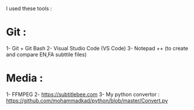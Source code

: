 I used these tools :

# Git :
1- Git + Git Bash
2- Visual Studio Code (VS Code)
3- Notepad ++ (to create and compare EN,FA subttile files)

# Media :
1- FFMPEG
2- https://subtitlebee.com
3- My python convertor : https://github.com/mohammadkad/python/blob/master/Convert.py
